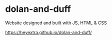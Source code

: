 # dolan-and-duff

Website designed and built with JS, HTML & CSS

https://heyextra.github.io/dolan-and-duff/
